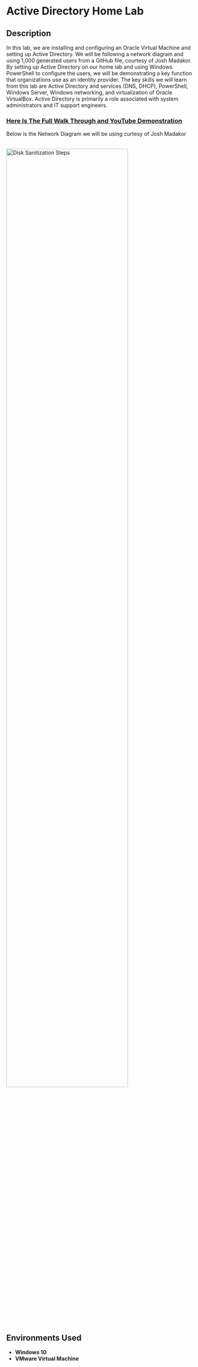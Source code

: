 # Active Directory Home Lab

<h2>Description</h2>
In this lab, we are installing and configuring an Oracle Virtual Machine and setting up Active Directory. We will be following a network diagram and using 1,000 generated users from a GitHub file, courtesy of Josh Madakor. By setting up Active Directory on our home lab and using Windows PowerShell to configure the users, we will be demonstrating a key function that organizations use as an identity provider. The key skills we will learn from this lab are Active Directory and services (DNS, DHCP), PowerShell, Windows Server, Windows networking, and virtualization of Oracle VirtualBox. Active Directory is primarily a role associated with system administrators and IT support engineers.



### [Here Is The Full Walk Through and YouTube Demonstration](https://www.youtube.com/watch?v=9BhqpBDn3uw)
 

Below is the Network Diagram we will be using curtesy of Josh Madakor

<br />
<img src="https://imgur.com/hrposQ6.png" height="80%" width="80%" alt="Disk Sanitization Steps"/>

<h2>Environments Used </h2>

- <b>Windows 10</b>
- <b>VMware Virtual Machine</b>

<br />
<br />
</p>

<!--
 ```diff
- text in red
+ text in green
! text in orange
# text in gray
@@ text in purple (and bold)@@
```
